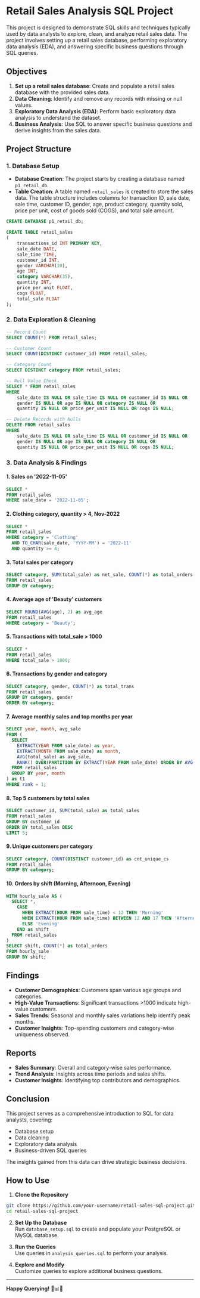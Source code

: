 # Retail Sales Analysis SQL Project

This project is designed to demonstrate SQL skills and techniques typically used by data analysts to explore, clean, and analyze retail sales data. The project involves setting up a retail sales database, performing exploratory data analysis (EDA), and answering specific business questions through SQL queries. 

## Objectives

1. **Set up a retail sales database**: Create and populate a retail sales database with the provided sales data.
2. **Data Cleaning**: Identify and remove any records with missing or null values.
3. **Exploratory Data Analysis (EDA)**: Perform basic exploratory data analysis to understand the dataset.
4. **Business Analysis**: Use SQL to answer specific business questions and derive insights from the sales data.

## Project Structure

### 1. Database Setup

- **Database Creation**: The project starts by creating a database named `p1_retail_db`.
- **Table Creation**: A table named `retail_sales` is created to store the sales data. The table structure includes columns for transaction ID, sale date, sale time, customer ID, gender, age, product category, quantity sold, price per unit, cost of goods sold (COGS), and total sale amount.

```sql
CREATE DATABASE p1_retail_db;

CREATE TABLE retail_sales
(
    transactions_id INT PRIMARY KEY,
    sale_date DATE,	
    sale_time TIME,
    customer_id INT,	
    gender VARCHAR(10),
    age INT,
    category VARCHAR(35),
    quantity INT,
    price_per_unit FLOAT,	
    cogs FLOAT,
    total_sale FLOAT
);
```

### 2. Data Exploration & Cleaning

```sql
-- Record Count
SELECT COUNT(*) FROM retail_sales;

-- Customer Count
SELECT COUNT(DISTINCT customer_id) FROM retail_sales;

-- Category Count
SELECT DISTINCT category FROM retail_sales;

-- Null Value Check
SELECT * FROM retail_sales
WHERE
    sale_date IS NULL OR sale_time IS NULL OR customer_id IS NULL OR
    gender IS NULL OR age IS NULL OR category IS NULL OR
    quantity IS NULL OR price_per_unit IS NULL OR cogs IS NULL;

-- Delete Records with Nulls
DELETE FROM retail_sales
WHERE
    sale_date IS NULL OR sale_time IS NULL OR customer_id IS NULL OR
    gender IS NULL OR age IS NULL OR category IS NULL OR
    quantity IS NULL OR price_per_unit IS NULL OR cogs IS NULL;
```

### 3. Data Analysis & Findings

#### 1. Sales on '2022-11-05'
```sql
SELECT *
FROM retail_sales
WHERE sale_date = '2022-11-05';
```

#### 2. Clothing category, quantity > 4, Nov-2022
```sql
SELECT *
FROM retail_sales
WHERE category = 'Clothing'
  AND TO_CHAR(sale_date, 'YYYY-MM') = '2022-11'
  AND quantity >= 4;
```

#### 3. Total sales per category
```sql
SELECT category, SUM(total_sale) as net_sale, COUNT(*) as total_orders
FROM retail_sales
GROUP BY category;
```

#### 4. Average age of 'Beauty' customers
```sql
SELECT ROUND(AVG(age), 2) as avg_age
FROM retail_sales
WHERE category = 'Beauty';
```

#### 5. Transactions with total_sale > 1000
```sql
SELECT *
FROM retail_sales
WHERE total_sale > 1000;
```

#### 6. Transactions by gender and category
```sql
SELECT category, gender, COUNT(*) as total_trans
FROM retail_sales
GROUP BY category, gender
ORDER BY category;
```

#### 7. Average monthly sales and top months per year
```sql
SELECT year, month, avg_sale
FROM (
  SELECT
    EXTRACT(YEAR FROM sale_date) as year,
    EXTRACT(MONTH FROM sale_date) as month,
    AVG(total_sale) as avg_sale,
    RANK() OVER(PARTITION BY EXTRACT(YEAR FROM sale_date) ORDER BY AVG(total_sale) DESC) as rank
  FROM retail_sales
  GROUP BY year, month
) as t1
WHERE rank = 1;
```

#### 8. Top 5 customers by total sales
```sql
SELECT customer_id, SUM(total_sale) as total_sales
FROM retail_sales
GROUP BY customer_id
ORDER BY total_sales DESC
LIMIT 5;
```

#### 9. Unique customers per category
```sql
SELECT category, COUNT(DISTINCT customer_id) as cnt_unique_cs
FROM retail_sales
GROUP BY category;
```

#### 10. Orders by shift (Morning, Afternoon, Evening)
```sql
WITH hourly_sale AS (
  SELECT *,
    CASE
      WHEN EXTRACT(HOUR FROM sale_time) < 12 THEN 'Morning'
      WHEN EXTRACT(HOUR FROM sale_time) BETWEEN 12 AND 17 THEN 'Afternoon'
      ELSE 'Evening'
    END as shift
  FROM retail_sales
)
SELECT shift, COUNT(*) as total_orders
FROM hourly_sale
GROUP BY shift;
```

## Findings

- **Customer Demographics**: Customers span various age groups and categories.
- **High-Value Transactions**: Significant transactions >1000 indicate high-value customers.
- **Sales Trends**: Seasonal and monthly sales variations help identify peak months.
- **Customer Insights**: Top-spending customers and category-wise uniqueness observed.

## Reports

- **Sales Summary**: Overall and category-wise sales performance.
- **Trend Analysis**: Insights across time periods and sales shifts.
- **Customer Insights**: Identifying top contributors and demographics.

## Conclusion

This project serves as a comprehensive introduction to SQL for data analysts, covering:
- Database setup
- Data cleaning
- Exploratory data analysis
- Business-driven SQL queries

The insights gained from this data can drive strategic business decisions.

## How to Use

1. **Clone the Repository**
```bash
git clone https://github.com/your-username/retail-sales-sql-project.git
cd retail-sales-sql-project
```

2. **Set Up the Database**  
Run `database_setup.sql` to create and populate your PostgreSQL or MySQL database.

3. **Run the Queries**  
Use queries in `analysis_queries.sql` to perform your analysis.

4. **Explore and Modify**  
Customize queries to explore additional business questions.

---

**Happy Querying!** 🧠📊💡


